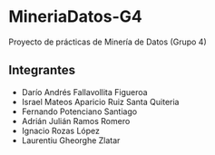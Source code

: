 # MineriaDatos-G4
Proyecto de prácticas de Minería de Datos (Grupo 4)

## Integrantes
- Darío Andrés Fallavollita Figueroa
- Israel Mateos Aparicio Ruiz Santa Quiteria
- Fernando Potenciano Santiago
- Adrián Julián Ramos Romero
- Ignacio Rozas López
- Laurentiu Gheorghe Zlatar
